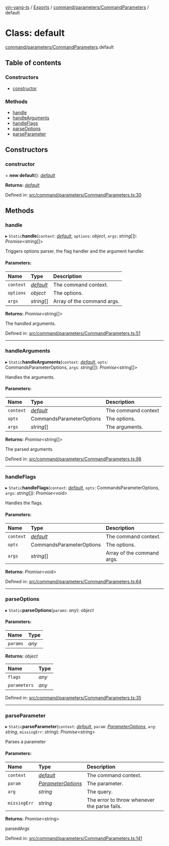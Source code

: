 [yin-yang-ts](../README.md) / [Exports](../modules.md) / [command/parameters/CommandParameters](../modules/command_parameters_commandparameters.md) / default

# Class: default

[command/parameters/CommandParameters](../modules/command_parameters_commandparameters.md).default

## Table of contents

### Constructors

- [constructor](command_parameters_commandparameters.default.md#constructor)

### Methods

- [handle](command_parameters_commandparameters.default.md#handle)
- [handleArguments](command_parameters_commandparameters.default.md#handlearguments)
- [handleFlags](command_parameters_commandparameters.default.md#handleflags)
- [parseOptions](command_parameters_commandparameters.default.md#parseoptions)
- [parseParameter](command_parameters_commandparameters.default.md#parseparameter)

## Constructors

### constructor

\+ **new default**(): [*default*](command_parameters_commandparameters.default.md)

**Returns:** [*default*](command_parameters_commandparameters.default.md)

Defined in: [src/command/parameters/CommandParameters.ts:30](https://github.com/DetroitWhiskey136/ying-yang-ts/blob/9e5d8a8/src/command/parameters/CommandParameters.ts#L30)

## Methods

### handle

▸ `Static`**handle**(`context`: [*default*](command_commandcontext.default.md), `options`: *object*, `args`: *string*[]): *Promise*<string[]\>

Triggers options parser, the flag handler and the argument handler.

#### Parameters:

Name | Type | Description |
:------ | :------ | :------ |
`context` | [*default*](command_commandcontext.default.md) | The command context.   |
`options` | *object* | The options.   |
`args` | *string*[] | Array of the command args.   |

**Returns:** *Promise*<string[]\>

The handled arguments.

Defined in: [src/command/parameters/CommandParameters.ts:51](https://github.com/DetroitWhiskey136/ying-yang-ts/blob/9e5d8a8/src/command/parameters/CommandParameters.ts#L51)

___

### handleArguments

▸ `Static`**handleArguments**(`context`: [*default*](command_commandcontext.default.md), `opts`: CommandsParameterOptions, `args`: *string*[]): *Promise*<string[]\>

Handles the arguments.

#### Parameters:

Name | Type | Description |
:------ | :------ | :------ |
`context` | [*default*](command_commandcontext.default.md) | The command context   |
`opts` | CommandsParameterOptions | The options.   |
`args` | *string*[] | The arguments.   |

**Returns:** *Promise*<string[]\>

The parsed arguments

Defined in: [src/command/parameters/CommandParameters.ts:98](https://github.com/DetroitWhiskey136/ying-yang-ts/blob/9e5d8a8/src/command/parameters/CommandParameters.ts#L98)

___

### handleFlags

▸ `Static`**handleFlags**(`context`: [*default*](command_commandcontext.default.md), `opts`: CommandsParameterOptions, `args`: *string*[]): *Promise*<void\>

Handles the flags.

#### Parameters:

Name | Type | Description |
:------ | :------ | :------ |
`context` | [*default*](command_commandcontext.default.md) | The command context.   |
`opts` | CommandsParameterOptions | The options.   |
`args` | *string*[] | Array of the command args.   |

**Returns:** *Promise*<void\>

Defined in: [src/command/parameters/CommandParameters.ts:64](https://github.com/DetroitWhiskey136/ying-yang-ts/blob/9e5d8a8/src/command/parameters/CommandParameters.ts#L64)

___

### parseOptions

▸ `Static`**parseOptions**(`params`: *any*): *object*

#### Parameters:

Name | Type |
:------ | :------ |
`params` | *any* |

**Returns:** *object*

Name | Type |
:------ | :------ |
`flags` | *any* |
`parameters` | *any* |

Defined in: [src/command/parameters/CommandParameters.ts:35](https://github.com/DetroitWhiskey136/ying-yang-ts/blob/9e5d8a8/src/command/parameters/CommandParameters.ts#L35)

___

### parseParameter

▸ `Static`**parseParameter**(`context`: [*default*](command_commandcontext.default.md), `param`: [*ParameterOptions*](../interfaces/command_parameters_types_parameter.parameteroptions.md), `arg`: *string*, `missingErr`: *string*): *Promise*<string\>

Parses a parameter

#### Parameters:

Name | Type | Description |
:------ | :------ | :------ |
`context` | [*default*](command_commandcontext.default.md) | The command context.   |
`param` | [*ParameterOptions*](../interfaces/command_parameters_types_parameter.parameteroptions.md) | The parameter.   |
`arg` | *string* | The query.   |
`missingErr` | *string* | The error to throw whenever the parse fails.   |

**Returns:** *Promise*<string\>

parsedArgs

Defined in: [src/command/parameters/CommandParameters.ts:141](https://github.com/DetroitWhiskey136/ying-yang-ts/blob/9e5d8a8/src/command/parameters/CommandParameters.ts#L141)
